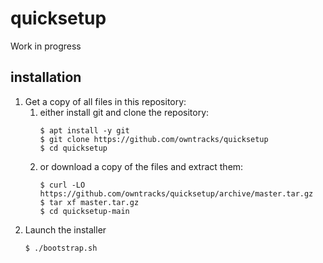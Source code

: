 # quicksetup
Work in progress 


## installation

1. Get a copy of all files in this repository:
   1. either install git and clone the repository:
      ```console
      $ apt install -y git
      $ git clone https://github.com/owntracks/quicksetup
      $ cd quicksetup
      ```
   2. or download a copy of the files and extract them:
      ```console
      $ curl -LO https://github.com/owntracks/quicksetup/archive/master.tar.gz
      $ tar xf master.tar.gz
      $ cd quicksetup-main
      ```
2. Launch the installer
   ```console
   $ ./bootstrap.sh
   ```

